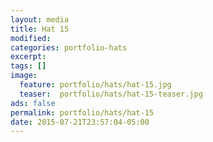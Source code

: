 ```yaml
---
layout: media
title: Hat 15
modified:
categories: portfolio-hats
excerpt:
tags: []
image:
  feature: portfolio/hats/hat-15.jpg
  teaser:  portfolio/hats/hat-15-teaser.jpg
ads: false
permalink: portfolio/hats/hat-15
date: 2015-07-21T23:57:04-05:00
---
```


